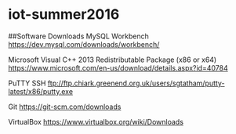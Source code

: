 # iot-summer2016

##Software Downloads
MySQL Workbench
  https://dev.mysql.com/downloads/workbench/

Microsoft Visual C++ 2013 Redistributable Package (x86 or x64)
  https://www.microsoft.com/en-us/download/details.aspx?id=40784
  
PuTTY SSH
  ftp://ftp.chiark.greenend.org.uk/users/sgtatham/putty-latest/x86/putty.exe
  
Git
  https://git-scm.com/downloads
  
VirtualBox
  https://www.virtualbox.org/wiki/Downloads
  
  
